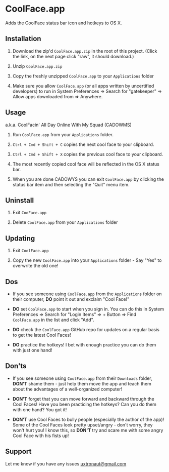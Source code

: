 # CoolFace.app

Adds the CoolFace status bar icon and hotkeys to OS X.


## Installation

1. Download the zip'd `CoolFace.app.zip` in the root of this project. (Click the link, on the next page click "raw", it should download.)

2. Unzip `CoolFace.app.zip`

3. Copy the freshly unzipped `CoolFace.app` to your `Applications` folder

4. Make sure you allow `CoolFace.app` (or all apps written by uncertified developers) to run in System Preferences => Search for "gatekeeper" => Allow apps downloaded from => Anywhere.


## Usage

a.k.a. CoolFacin' All Day Online With My Squad (CADOWMS)

1. Run `CoolFace.app` from your `Applications` folder.

2. `Ctrl + Cmd + Shift + C` copies the next cool face to your clipboard.

3. `Ctrl + Cmd + Shift + X` copies the previous cool face to your clipboard.

4. The most recently copied cool face will be reflected in the OS X status bar.

5. When you are done CADOWYS you can exit `CoolFace.app` by clicking the status bar item and then selecting the "Quit" menu item.


## Uninstall

1. Exit `CooFace.app`

2. Delete `CoolFace.app` from your `Applications` folder


## Updating

1. Exit `CoolFace.app`

2. Copy the new `CoolFace.app` into your `Applications` folder - Say "Yes" to overwrite the old one!


## Dos

* If you see someone using `CoolFace.app` from the `Applications` folder on their computer, **DO** point it out and exclaim "Cool Face!"

* **DO** set `CoolFace.app` to start when you sign in. You can do this in System Preferences => Search for "Login Items" => + Button => Find `CoolFace.app` in the list and click "Add".

* **DO** check the `CoolFace.app` GitHub repo for updates on a regular basis to get the latest Cool Faces!

* **DO** practice the hotkeys! I bet with enough practice you can do them with just one hand!


## Don'ts

* If you see someone using `CoolFace.app` from their `Downloads` folder, **DON'T** shame them - just help them move the app and teach them about the advantages of a well-organized computer!

* **DON'T** forget that you can move forward and backward through the Cool Faces! Have you been practicing the hotkeys? Can you do them with one hand? You got it!

* **DON'T** use Cool Faces to bully people (especially the author of the app)! Some of the Cool Faces look pretty upset/angry - don't worry, they won't hurt you! I know this, so **DON'T** try and scare me with some angry Cool Face with his fists up!


## Support

Let me know if you have any issues [uxtronaut@gmail.com](mailto:uxtronaut@gmail.com)
